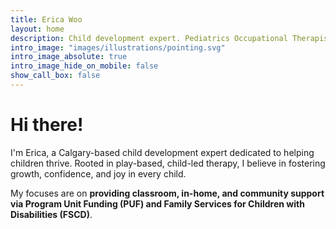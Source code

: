 ```yaml
---
title: Erica Woo
layout: home
description: Child development expert. Pediatrics Occupational Therapist based in Calgary, AB, Canada.
intro_image: "images/illustrations/pointing.svg"
intro_image_absolute: true
intro_image_hide_on_mobile: false
show_call_box: false
---
```


# Hi there!

I'm Erica, a Calgary-based child development expert dedicated to helping children thrive. Rooted in play-based, child-led therapy, I believe in fostering growth, confidence, and joy in every child.

My focuses are on **providing classroom, in-home, and community support via Program Unit Funding (PUF) and Family Services for Children with Disabilities (FSCD)**.
